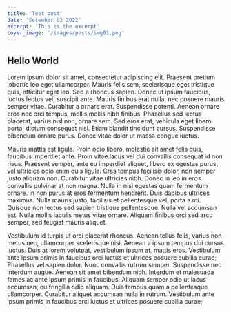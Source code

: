 ```yaml
---
title: 'Test post'
date: 'Setember 02 2022'
excerpt: 'This is the excerpt'
cover_image: '/images/posts/img01.png'
---
```


## Hello World

Lorem ipsum dolor sit amet, consectetur adipiscing elit. Praesent pretium lobortis leo eget ullamcorper. Mauris felis sem, scelerisque eget tristique quis, efficitur eget leo. Sed a rhoncus sapien. Donec ut ipsum faucibus, luctus lectus vel, suscipit ante. Mauris finibus erat nulla, nec posuere mauris semper vitae. Curabitur a ornare erat. Suspendisse potenti. Aenean ornare eros nec orci tempus, mollis mollis nibh finibus. Phasellus sed lectus placerat, varius nisl non, ornare sem. Sed eros erat, vehicula eget libero porta, dictum consequat nisl. Etiam blandit tincidunt cursus. Suspendisse bibendum ornare purus. Donec vitae dolor ut massa congue luctus.

Mauris mattis est ligula. Proin odio libero, molestie sit amet felis quis, faucibus imperdiet ante. Proin vitae lacus vel dui convallis consequat id non risus. Praesent semper, ante eu imperdiet aliquet, libero ex egestas purus, vel ultricies odio enim quis ligula. Cras tempus facilisis dolor, non semper justo aliquam non. Curabitur vitae ultricies nibh. Donec in leo in eros convallis pulvinar at non magna. Nulla in nisi egestas quam fermentum ornare. In non purus at eros fermentum hendrerit. Duis dapibus ultrices maximus. Nulla mauris justo, facilisis et pellentesque vel, porta a mi. Quisque non lectus sed sapien tristique pellentesque. Nulla vel accumsan est. Nulla mollis iaculis metus vitae ornare. Aliquam finibus orci sed arcu semper, sed feugiat mauris aliquet.

Vestibulum id turpis ut orci placerat rhoncus. Aenean tellus felis, varius non metus nec, ullamcorper scelerisque nisi. Aenean a ipsum tempus dui cursus luctus. Duis at lorem volutpat, vestibulum ipsum at, mattis eros. Vestibulum ante ipsum primis in faucibus orci luctus et ultrices posuere cubilia curae; Phasellus vel sapien dolor. Nunc convallis rutrum semper. Suspendisse nec interdum augue. Aenean sit amet bibendum nibh. Interdum et malesuada fames ac ante ipsum primis in faucibus. Aliquam semper odio ut lacus accumsan, eu fringilla odio aliquam. Duis tempus quam a pellentesque ullamcorper. Curabitur aliquet accumsan nulla in rutrum. Vestibulum ante ipsum primis in faucibus orci luctus et ultrices posuere cubilia curae;
